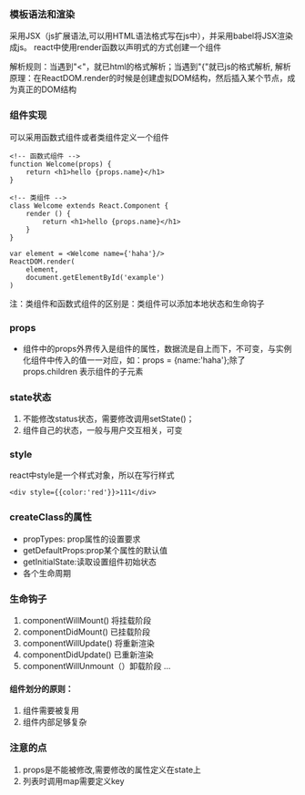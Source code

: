 ### 模板语法和渲染
采用JSX（js扩展语法,可以用HTML语法格式写在js中），并采用babel将JSX渲染成js。
react中使用render函数以声明式的方式创建一个组件

解析规则：当遇到"<"，就已html的格式解析；当遇到"{"就已js的格式解析,
解析原理：在ReactDOM.render的时候是创建虚拟DOM结构，然后插入某个节点，成为真正的DOM结构

### 组件实现
可以采用函数式组件或者类组件定义一个组件
```
<!-- 函数式组件 -->
function Welcome(props) {
    return <h1>hello {props.name}</h1>
}

<!-- 类组件 -->
class Welcome extends React.Component {
    render () {
        return <h1>hello {props.name}</h1>
    }
}

var element = <Welcome name={'haha'}/>
ReactDOM.render(
    element,
    document.getElementById('example')
)
```
注：类组件和函数式组件的区别是：类组件可以添加本地状态和生命钩子

### props
- 组件中的props外界传入是组件的属性，数据流是自上而下，不可变，与实例化组件中传入的值一一对应，如：props = {name:'haha'};除了props.children 表示组件的子元素

### state状态
1. 不能修改status状态，需要修改调用setState()；
2. 组件自己的状态，一般与用户交互相关，可变

### style
react中style是一个样式对象，所以在写行样式

    <div style={{color:'red'}}>111</div>

### createClass的属性
- propTypes: prop属性的设置要求
- getDefaultProps:prop某个属性的默认值
- getInitialState:读取设置组件初始状态
- 各个生命周期

### 生命钩子
1. componentWillMount() 将挂载阶段
2. componentDidMount() 已挂载阶段
3. componentWillUpdate() 将重新渲染
4. componentDidUpdate() 已重新渲染
5. componentWillUnmount（）卸载阶段
...

#### 组件划分的原则：
1. 组件需要被复用
2. 组件内部足够复杂

### 注意的点
1. props是不能被修改,需要修改的属性定义在state上
2. 列表时调用map需要定义key

